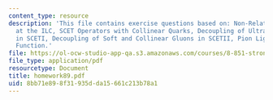 ```yaml
---
content_type: resource
description: 'This file contains exercise questions based on: Non-Relativistic QCD
  at the ILC, SCET Operators with Collinear Quarks, Decoupling of Ultrasoft Gluons
  in SCETI, Decoupling of Soft and Collinear Gluons in SCETII, Pion Light-Cone Distribution
  Function.'
file: https://ol-ocw-studio-app-qa.s3.amazonaws.com/courses/8-851-strong-interactions-effective-field-theories-of-qcd-spring-2006/8bb71e898f31935dda15661c213b78a1_homework89.pdf
file_type: application/pdf
resourcetype: Document
title: homework89.pdf
uid: 8bb71e89-8f31-935d-da15-661c213b78a1
---
```

